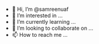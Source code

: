 - 👋 Hi, I’m @samreenuaf
- 👀 I’m interested in ...
- 🌱 I’m currently learning ...
- 💞️ I’m looking to collaborate on ...
- 📫 How to reach me ...

<!---
samreenuaf/samreenuaf is a ✨ special ✨ repository because its `README.md` (this file) appears on your GitHub profile.
You can click the Preview link to take a look at your changes.
--->
